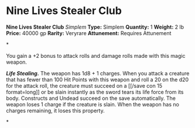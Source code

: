 # Nine Lives Stealer Club

**Nine Lives Stealer Club**
_Simplem_
**Type:** Simplem
**Quantity:** 1
**Weight:** 2 lb
**Price:** 40000 gp
**Rarity:** Veryrare
**Attunement:** Requires Attunement

*<p>You gain a +2 bonus to attack rolls and damage rolls made with this magic weapon.

***Life Stealing.*** The weapon has 1d8 + 1 charges. When you attack a creature that has fewer than 100 Hit Points with this weapon and roll a 20 on the d20 for the attack roll, the creature must succeed on a [[/save con 15 format=long]] or be slain instantly as the sword tears its life force from its body. Constructs and Undead succeed on the save automatically. The weapon loses 1 charge if the creature is slain. When the weapon has no charges remaining, it loses this property.</p>*